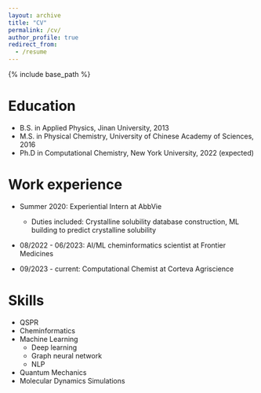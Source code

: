 ```yaml
---
layout: archive
title: "CV"
permalink: /cv/
author_profile: true
redirect_from:
  - /resume
---
```


{% include base_path %}

Education
======
* B.S. in Applied Physics, Jinan University, 2013
* M.S. in Physical Chemistry, University of Chinese Academy of Sciences, 2016
* Ph.D in Computational Chemistry, New York University, 2022 (expected)

Work experience
======
* Summer 2020: Experiential Intern at AbbVie
  * Duties included: Crystalline solubility database construction, ML building to predict crystalline solubility

* 08/2022 - 06/2023: AI/ML cheminformatics scientist at Frontier Medicines

* 09/2023 - current: Computational Chemist at Corteva Agriscience

  
Skills
======
* QSPR
* Cheminformatics
* Machine Learning 
  * Deep learning 
  * Graph neural network 
  * NLP
* Quantum Mechanics
* Molecular Dynamics Simulations

  
